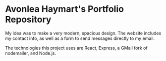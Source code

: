 # Avonlea Haymart's Portfolio Repository

My idea was to make a very modern, spacious design. The website includes my contact info, as well as a form to send messages directly to my email.

The technologies this project uses are React, Express, a GMail fork of nodemailer, and Node.js.